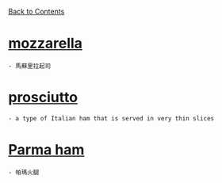 ﻿[Back to Contents](../../README.md)

# [mozzarella](https://www.oxfordlearnersdictionaries.com/definition/english/mozzarella)
    - 馬蘇里拉起司

# [prosciutto](https://www.oxfordlearnersdictionaries.com/definition/english/prosciutto)
    - a type of Italian ham that is served in very thin slices

# [Parma ham](https://www.allrecipes.com/article/what-is-parma-ham/)
    - 帕瑪火腿
